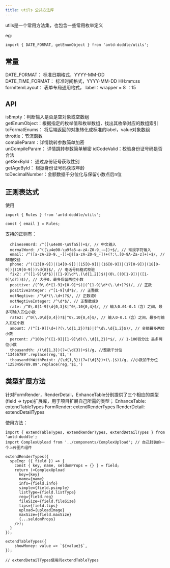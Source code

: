 ```yaml
---
title: utils 公共方法库
---
```


utils是一个常用方法集，也包含一些常用枚举定义   

eg:
``` 
import { DATE_FORMAT, getEnumObject } from 'antd-doddle/utils';
```  

## 常量
DATE_FORMAT： 标准日期格式，YYYY-MM-DD  
DATE_TIME_FORMAT： 标准时间格式，YYYY-MM-DD HH:mm:ss  
formItemLayout： 表单布局通用格式， label：wrapper = 8 ：15  

## API
isEmpty：判断输入是否是空对象或空数组  
getEnumObject：根据指定的枚举值和枚举数组，找出其枚举对应的数组索引  
toFormatEnums： 将后端返回的对象转化成标准的label，value对象数组  
throttle：节流函数  
compileParam：详情跳转参数简单加密  
unCompileParam： 详情跳转参数简单解密 
idCodeValid：校验身份证号码是否合法  
getSexById： 通过身份证号获取性别  
getAgeById： 根据身份证号码获取年龄  
toDecimalNumber：金额数据千分位化与保留小数点后n位  

## 正则表达式
使用  
``` 
import { Rules } from 'antd-doddle/utils';

const { email } = Rules;
```    

支持的正则有：
```
  chineseWord: /^([\u4e00-\u9fa5])+$/, // 中文输入
  normalWord: /^([\u4e00-\u9fa5-a-zA-Z0-9_-—])+$/, // 常规字符输入
  email: /^([a-zA-Z0-9._-])+@([a-zA-Z0-9_-])+(?:\.[0-9A-Za-z]+)+$/, // 邮箱校验
  phone: /^((13[0-9])|(14[0-9])|(15[0-9])|(16[0-9])|(17[0-9])|(18[0-9])|(19[0-9]))\d{8}$/, // 电话号码格式校验
  fix2: /^([1-9]\d*$)|([1-9]\d*\.(\d{1,2})$)|(0\.((0[1-9])|([1-9]\d?))$)/, // 大于0，最多保留两位小数
  positive: /(^0\.0*[1-9]+[0-9]*$)|(^[1-9]\d*(\.\d+)?$)/, // 正数
  positiveInteger: /^[1-9]\d*$/, // 正整数
  notNegtive: /^\d*(\.\d+)?$/, // 正数或0
  notNegtiveInteger: /^\d*$/, // 正整数或0
  rate: /^0\.0[1-9]\d{0,3}$|^0\.10{0,4}$/, // 输入0.01-0.1（含）之间，最多可输入五位小数
  rate2: /^0(\.0\d{0,4})?$|^0\.10{0,4}$/, // 输入0-0.1（含）之间，最多可输入五位小数
  amount: /(^[1-9](\d+)?(\.\d{1,2})?$)|(^\d\.\d{1,2}$)/, // 金额最多两位小数
  percent: /^100$|^([1-9]|[1-9]\d)(\.\d{1,2})*$/, // 1-100百分比 最多两位小数
  thousandth: /(\d{1,3})(?=(\d{3})+$)/g, //整数千分位 '13456789'.replace(reg,'$1,')
  thousandthWithPoint: /(\d{1,3})(?=(\d{3})+(\.|$))/g, //小数加千分位  '1253456789.89'.replace(reg,'$1,')
```  

## 类型扩展方法
针对FormRender，RenderDetail，EnhanceTable分别提供了三个相应的类型(field -> type)扩展库，用于项目扩展自己所需的类型；
EnhanceTable: extendTableTypes
FormRender: extendRenderTypes
RenderDetail: extendDetailTypes

使用方法：
``` 
import { extendTableTypes, extendRenderTypes, extendDetailTypes } from 'antd-doddle';
import ComplexUpload from '../components/ComplexUpload'; // 自己封装的一个上传图片组件

extendRenderTypes({
  speImg: ({ field }) => {
    const { key, name, seldomProps = {} } = field;
    return (<ComplexUpload
      key={key}
      name={name}
      info={field.info}
      simple={field.psimple}
      listType={field.listType}
      reg={field.reg}
      fileSize={field.fileSize}
      tips={field.tips}
      upload={uploadImage}
      maxSize={field.maxSize}
      {...seldomProps}
    />);
  }
});

extendTableTypes({
    showMoney: value => `${value}$`,
});

// extendDetailTypes使用同extendTableTypes
``` 